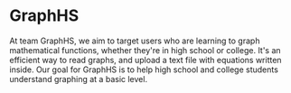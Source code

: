 # GraphHS
At team GraphHS, we aim to target users who are learning to graph mathematical functions, whether they're in high school or college. It's an efficient way to read graphs, and upload a text file with equations written inside. Our goal for GraphHS is to help high school and college students understand graphing at a basic level.
